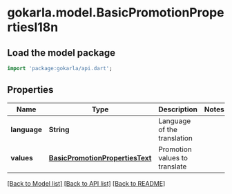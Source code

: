 # gokarla.model.BasicPromotionPropertiesI18n

## Load the model package
```dart
import 'package:gokarla/api.dart';
```

## Properties
Name | Type | Description | Notes
------------ | ------------- | ------------- | -------------
**language** | **String** | Language of the translation | 
**values** | [**BasicPromotionPropertiesText**](BasicPromotionPropertiesText.md) | Promotion values to translate | 

[[Back to Model list]](../README.md#documentation-for-models) [[Back to API list]](../README.md#documentation-for-api-endpoints) [[Back to README]](../README.md)


